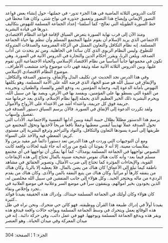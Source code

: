------------------------------------------------------------------------

كانت الدروس الثلاثة الماضية في هذا الجزء تدور- في جملتها- حول إنشاء بعض
قواعد التصور الإيماني وإيضاح هذا التصور وتعميق جذوره في نواح شتى. وكان
هذا محطاً في خط السورة الطويلة التي تعالج- كما أسلفنا- إعداد الجماعة
المسلمة للنهوض بتكاليف دورها في قيادة البشرية.  
ومنذ الآن إلى قرب نهاية السورة يتعرض السياق لإقامة قواعد النظام
الاقتصادي الاجتماعي الذي يريد الإسلام أن يقوم عليها المجتمع المسلم وأن
تنظم بها حياة الجماعة المسلمة. إنه نظام التكافل والتعاون الممثل في
الزكاة المفروضة والصدقات المتروكة للتطوع. وليس النظام الربوي الذي كان
سائداً في الجاهلية. ومن ثم يتحدث عن آداب الصدقة. ويلعن الربا، ويقرر أحكام
الدين والتجارة في الدروس الآتية في السورة. وهي تكون في مجموعها جانباً
أساسياً من نظام الاقتصاد الإسلامي والحياة الاجتماعية التي تقوم عليها.
وبين الدروس الثلاثة الآتية صلة وثيقة فهي ذات موضوع واحد متشعب الأطراف..
موضوع النظام الاقتصادي الإسلامي.  
وفي هذا الدرس نجد الحديث عن تكليف البذل والإنفاق، ودستور الصدقة
والتكافل. والإنفاق في سبيل الله هو صنو الجهاد الذي فرضه الله على الأمة
المسلمة، وهو يكلفها النهوض بأمانة الدعوة إليه، وحماية المؤمنين به، ودفع
الشر والفساد والطغيان، وتجريده من القوة التي يسطو بها على المؤمنين،
ويفسد بها في الأرض، ويصد بها عن سبيل الله، ويحرم البشرية ذلك الخير
العظيم الذي يحمله إليها نظام الإسلام، والذي يعد حرمانها منه جريمة فوق كل
جريمة، واعتداء أشد من الاعتداء على الأرواح والأموال.  
ولقد تكررت الدعوة إلى الإنفاق في السورة. فالآن يرسم السياق دستور الصدقة
في تفصيل وإسهاب.  
يرسم هذا الدستور مظللاً بظلال حبيبة أليفة ويبين آدابها النفسية
والاجتماعية. الآداب التي تحول الصدقة عملاً تهذيبياً لنفس معطيها وعملاً
نافعاً مربحاً لآخذيها وتحوّل المجتمع عن طريقها إلى أسرة يسودها التعاون
والتكافل، والتواد والتراحم وترفع البشرية إلى مستوى كريم: المعطي فيه
والآخذ على السواء.  
ومع أن التوجيهات التي وردت في هذا الدرس تعد دستوراً دائماً غير مقيد بزمن
ولا بملابسات معينة، إلا أنه لا يفوتنا أن نلمح من ورائه أنه جاء تلبية
لحالات واقعة كانت النصوص تواجهها في الجماعة المسلمة يومذاك- كما أنها
يمكن أن تواجهها في أي مجتمع مسلم فيما بعد- وأنه كانت هناك نفوس شحيحة
ضنينة بالمال تحتاج إلى هذه الإيقاعات القوية، والإيحاءات المؤثرة كما
تحتاج إلى ضرب الأمثال، وتصوير الحقائق في مشاهد ناطقة كيما تبلغ إلى
الأعماق! كان هناك من يضن بالمال. فلا يعطيه إلا بالربا. وكان هناك من
ينفقه كارهاً أو مرائياً. وكان هناك من يتبع النفقة بالمن والأذى. وكان هناك
من يقدم الرديء من ماله ويحتجز الجيد.. وكل هؤلاء إلى جانب المنفقين في
سبيل الله مخلصين له، الذين يجودون بخير أموالهم، وينفقون سراً في موضع السر
وعلانية في موضع العلانية في تجرد وإخلاص ونقاء..  
كان هؤلاء وكان أولئك في الجماعة المسلمة حينذاك. وإدراك هذه الحقيقة
يفيدنا فوائد كثيرة..  
يفيدنا أولاً في إدراك طبيعة هذا القرآن ووظيفته. فهو كائن حي متحرك. ونحن
نراه في ظل هذه الوقائع يعمل ويتحرك في وسط الجماعة المسلمة ويواجه حالات
واقعة فيدفع هذه ويقر هذه ويدفع الجماعة المسلمة ويوجهها. فهو في عمل دائب،
وفي حركة دائبة.. إنه في ميدان المعركة وفي ميدان الحياة.. وهو العنصر

------------------------------------------------------------------------

الجزء: 1 ¦ الصفحة: 304
